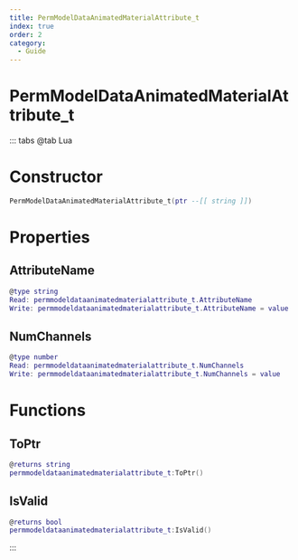 ```yaml
---
title: PermModelDataAnimatedMaterialAttribute_t
index: true
order: 2
category:
  - Guide
---
```


# PermModelDataAnimatedMaterialAttribute_t

::: tabs
@tab Lua
# Constructor
```lua
PermModelDataAnimatedMaterialAttribute_t(ptr --[[ string ]])
```
# Properties
## AttributeName 
```lua
@type string
Read: permmodeldataanimatedmaterialattribute_t.AttributeName
Write: permmodeldataanimatedmaterialattribute_t.AttributeName = value
```
## NumChannels 
```lua
@type number
Read: permmodeldataanimatedmaterialattribute_t.NumChannels
Write: permmodeldataanimatedmaterialattribute_t.NumChannels = value
```
# Functions
## ToPtr
```lua
@returns string
permmodeldataanimatedmaterialattribute_t:ToPtr()
```
## IsValid
```lua
@returns bool
permmodeldataanimatedmaterialattribute_t:IsValid()
```

:::